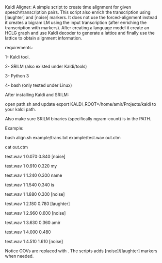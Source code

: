 Kaldi Aligner: A simple script to create time alignment for given speech/transcription pairs.
This script also enrich the transcription using [laughter] and [noise] markers.
It does not use the forced-alignment instead it creates a bigram LM using the input transcription (after enriching the transcription with markers).
After creating a language model it create an HCLG graph and use Kaldi decoder to generate a lattice and finally use the lattice to obtain alignment information.

requirements:

1- Kaldi tool.

2- SRILM (also existed under Kaldi/tools)

3- Python 3

4- bash (only tested under Linux)


After installing Kaldi and SRILM:

open path.sh and update export KALDI_ROOT=/home/amir/Projects/kaldi to your kaldi path.

Also make sure SRILM binaries (specifically ngram-count) is in the PATH.


Example:

bash align.sh example/trans.txt example/test.wav  out.ctm


cat out.ctm

test.wav 1 0.070 0.840 [noise]

test.wav 1 0.910 0.320 my

test.wav 1 1.240 0.300 name

test.wav 1 1.540 0.340 is

test.wav 1 1.880 0.300 [noise]

test.wav 1 2.180 0.780 [laughter]

test.wav 1 2.960 0.600 [noise]

test.wav 1 3.630 0.360 amir

test.wav 1 4.000 0.480 <unk>

test.wav 1 4.510 1.610 [noise]



Notice OOVs are replaced with <unk>. The scripts adds [noise]/[laughter] markers when needed.

